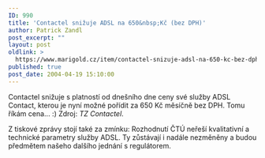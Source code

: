 ```yaml
---
ID: 990
title: 'Contactel snižuje ADSL na 650&nbsp;Kč (bez DPH)'
author: Patrick Zandl
post_excerpt: ""
layout: post
oldlink: >
  https://www.marigold.cz/item/contactel-snizuje-adsl-na-650-kc-bez-dph
published: true
post_date: 2004-04-19 15:10:00
---
```

<p>
Contactel snižuje s platností od dnešního dne ceny své služby ADSL Contact, kterou je nyní možné pořídit za 650 Kč měsíčně bez DPH. Tomu říkám cena... :) Zdroj: <EM>TZ Contactel</EM>. </p>

<p>
Z tiskové zprávy stojí také za zmínku: Rozhodnutí ČTÚ neřeší kvalitativní a technické parametry služby ADSL. Ty zůstávají i nadále nezměněny a budou předmětem našeho dalšího jednání s&#160;regulátorem.</p>
